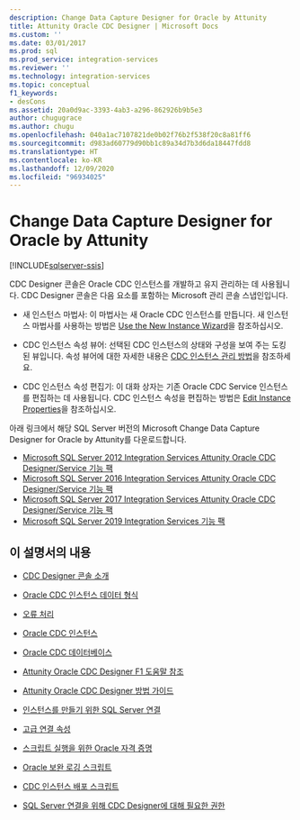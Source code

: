 ```yaml
---
description: Change Data Capture Designer for Oracle by Attunity
title: Attunity Oracle CDC Designer | Microsoft Docs
ms.custom: ''
ms.date: 03/01/2017
ms.prod: sql
ms.prod_service: integration-services
ms.reviewer: ''
ms.technology: integration-services
ms.topic: conceptual
f1_keywords:
- desCons
ms.assetid: 20a0d9ac-3393-4ab3-a296-862926b9b5e3
author: chugugrace
ms.author: chugu
ms.openlocfilehash: 040a1ac7107821de0b02f76b2f538f20c8a81ff6
ms.sourcegitcommit: d983ad60779d90bb1c89a34d7b3d6da18447fdd8
ms.translationtype: HT
ms.contentlocale: ko-KR
ms.lasthandoff: 12/09/2020
ms.locfileid: "96934025"
---
```

# <a name="change-data-capture-designer-for-oracle-by-attunity"></a>Change Data Capture Designer for Oracle by Attunity

[!INCLUDE[sqlserver-ssis](../../includes/applies-to-version/sqlserver-ssis.md)]


  CDC Designer 콘솔은 Oracle CDC 인스턴스를 개발하고 유지 관리하는 데 사용됩니다. CDC Designer 콘솔은 다음 요소를 포함하는 Microsoft 관리 콘솔 스냅인입니다.  
  
-   새 인스턴스 마법사: 이 마법사는 새 Oracle CDC 인스턴스를 만듭니다. 새 인스턴스 마법사를 사용하는 방법은 [Use the New Instance Wizard](../../integration-services/change-data-capture/use-the-new-instance-wizard.md)을 참조하십시오.  
  
-   CDC 인스턴스 속성 뷰어: 선택된 CDC 인스턴스의 상태와 구성을 보여 주는 도킹된 뷰입니다. 속성 뷰어에 대한 자세한 내용은 [CDC 인스턴스 관리 방법](../../integration-services/change-data-capture/how-to-manage-a-cdc-instance.md)을 참조하세요.  
  
-   CDC 인스턴스 속성 편집기: 이 대화 상자는 기존 Oracle CDC Service 인스턴스를 편집하는 데 사용됩니다. CDC 인스턴스 속성을 편집하는 방법은 [Edit Instance Properties](../../integration-services/change-data-capture/edit-instance-properties.md)을 참조하십시오.  
  
 아래 링크에서 해당 SQL Server 버전의 Microsoft Change Data Capture Designer for Oracle by Attunity를 다운로드합니다.

- [Microsoft SQL Server 2012 Integration Services Attunity Oracle CDC Designer/Service 기능 팩](https://www.microsoft.com/download/details.aspx?id=51606)
- [Microsoft SQL Server 2016 Integration Services Attunity Oracle CDC Designer/Service 기능 팩](https://www.microsoft.com/download/details.aspx?id=55802)
- [Microsoft SQL Server 2017 Integration Services Attunity Oracle CDC Designer/Service 기능 팩](https://www.microsoft.com/download/details.aspx?id=56610)
- [Microsoft SQL Server 2019 Integration Services 기능 팩](https://www.microsoft.com/download/details.aspx?id=100303) 
  
## <a name="in-this-documentation"></a>이 설명서의 내용  
  
-   [CDC Designer 콘솔 소개](../../integration-services/change-data-capture/the-cdc-designer-console-introduction.md)  
  
-   [Oracle CDC 인스턴스 데이터 형식](../../integration-services/change-data-capture/oracle-cdc-instance-data-types.md)  
  
-   [오류 처리](../../integration-services/change-data-capture/error-handling.md)  
  
-   [Oracle CDC 인스턴스](../../integration-services/change-data-capture/the-oracle-cdc-instance.md)  
  
-   [Oracle CDC 데이터베이스](../../integration-services/change-data-capture/the-oracle-cdc-databases.md)  
  
-   [Attunity Oracle CDC Designer F1 도움말 참조](../../integration-services/change-data-capture/change-data-capture-designer-for-oracle-by-attunity-f1-help-reference.md)  
  
-   [Attunity Oracle CDC Designer 방법 가이드](../../integration-services/change-data-capture/change-data-capture-designer-for-oracle-by-attunity-how-to-guide.md)  
  
-   [인스턴스를 만들기 위한 SQL Server 연결](../../integration-services/change-data-capture/sql-server-connection-for-instance-creation.md)  
  
-   [고급 연결 속성](../../integration-services/change-data-capture/advanced-connection-properties.md)  
  
-   [스크립트 실행을 위한 Oracle 자격 증명](../../integration-services/change-data-capture/oracle-credentials-for-running-script.md)  
  
-   [Oracle 보완 로깅 스크립트](../../integration-services/change-data-capture/oracle-supplemental-logging-script.md)  
  
-   [CDC 인스턴스 배포 스크립트](../../integration-services/change-data-capture/cdc-instance-deployment-script.md)  
  
-   [SQL Server 연결을 위해 CDC Designer에 대해 필요한 권한](../../integration-services/change-data-capture/sql-server-connection-required-permissions-for-the-cdc-designer.md)  
  
  
